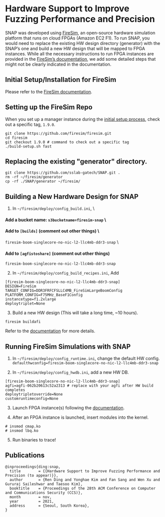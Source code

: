 # Hardware Support to Improve Fuzzing Performance and Precision

SNAP was developed using [FireSim](https://fires.im), an open-source hardware simulation platform that runs on cloud FPGAs (Amazon EC2 F1).
To run SNAP, you would need to replace the existing HW design directory (generator) with the SNAP’s one and build a new HW design that will be mapped to FPGA instances.
While all the necessary instructions to run FPGA instances are provided in the [FireSim’s documentation](https://docs.fires.im/en/latest/index.html), we add some detailed steps that might not be clearly indicated in the documentation.

## Initial Setup/Installation for FireSim

Please refer to the [FireSim documentation]( https://docs.fires.im/en/latest/Initial-Setup/index.html).

## Setting up the FireSim Repo

When you set up a manager instance during
the [initial setup process](https://github.com/sslab-gatech/SNAP#initial-setupinstallation-for-firesim),
check out a specific tag, `1.9.0`.

```
git clone https://github.com/firesim/firesim.git
cd firesim
git checkout 1.9.0 # command to check out a specific tag
./build-setup.sh fast
```

## Replacing the existing "generator" directory.
```
git clone https://github.com/sslab-gatech/SNAP.git .
rm -rf ~/firesim/generator
cp -rf ./SNAP/generator ~/firesim/
```

## Building a New Hardware Design for SNAP

1. In `~/firesim/deploy/config_build.ini`, \
#### Add a bucket name: ```s3bucketname=firesim-snap``` \
#### Add to ```[builds]``` (comment out other things) \
```firesim-boom-singlecore-no-nic-l2-llc4mb-ddr3-snap``` \
#### Add to ```[agfistoshare]``` (comment out other things)
```firesim-boom-singlecore-no-nic-l2-llc4mb-ddr3-snap```

2. In `~/firesim/deploy/config_build_recipes.ini`,
Add
```
[firesim-boom-singlecore-no-nic-l2-llc4mb-ddr3-snap]
DESIGN=FireSim
TARGET_CONFIG=DDR3FRFCFSLLC4MB_FireSimLargeBoomConfig
PLATFORM_CONFIG=F75MHz_BaseF1Config
instancetype=f1.2xlarge
deploytriplet=None
```

3. Build a new HW design (This will take a long time, ~10 hours).
```
firesim buildafi
```

Refer to the [documentation](https://docs.fires.im/en/latest/Building-a-FireSim-AFI.html) for more details.

## Running FireSim Simulations with SNAP

1. In `~/firesim/deploy/config_runtime.ini`, change the default HW config. \
`defaulthwconfig=firesim-boom-singlecore-no-nic-l2-llc4mb-ddr3-snap`

2. In `~/firesim/deploy/config_hwdb.ini`, add a new HW DB.
```
[firesim-boom-singlecore-no-nic-l2-llc4mb-ddr3-snap]
agfi=agfi-062b20613c52a2313 # replace with your agfi after HW build completes
deploytripletoverride=None
customruntimeconfig=None
```

3. Launch FPGA instance(s) following the [documentation](https://docs.fires.im/en/latest/Running-Simulations-Tutorial/index.html).

4. After an FPGA instance is launched, insert modules into the kernel.
```
# insmod cmap.ko
# insmod lbq.ko
```

5. Run binaries to trace!


## Publications
```
@inproceedings{ding:snap,
  title        = {{Hardware Support to Improve Fuzzing Performance and Precision (to appear)}},
  author       = {Ren Ding and Yonghae Kim and Fan Sang and Wen Xu and Gururaj Saileshwar and Taesoo Kim},
  booktitle    = {Proceedings of the 28th ACM Conference on Computer and Communications Security (CCS)},
  month        = nov,
  year         = 2021,
  address      = {Seoul, South Korea},
}
```
